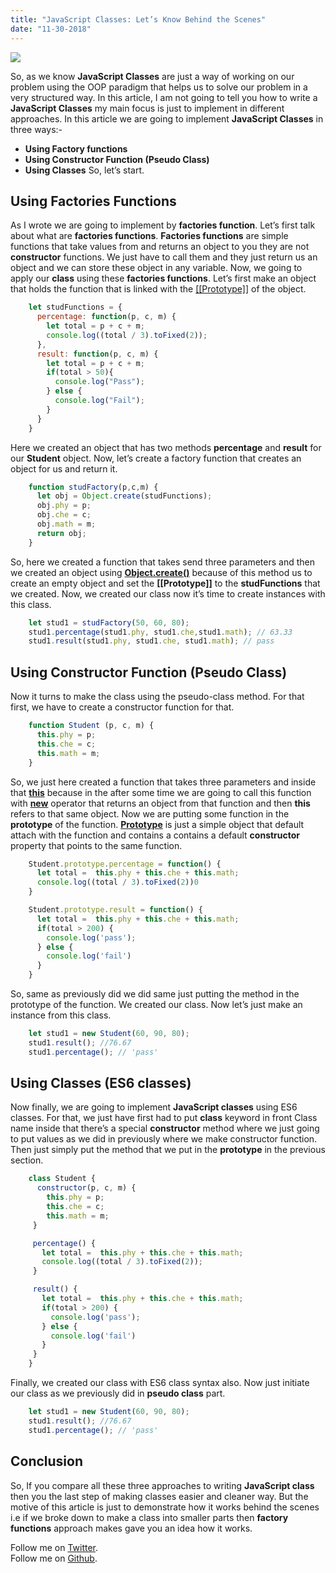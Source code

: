 ```yaml
---
title: "JavaScript Classes: Let’s Know Behind the Scenes"
date: "11-30-2018"
---
```


![](https://cdn-images-1.medium.com/max/800/1*H-pLl9S63QJl49ad8Fa-tg.jpeg)

So, as we know **JavaScript Classes** are just a way of working on our problem using the OOP paradigm that helps us to solve our problem in a very structured way. In this article, I am not going to tell you how to write a **JavaScript Classes** my main focus is just to implement in different approaches.
In this article we are going to implement **JavaScript Classes** in three ways:-
- **Using Factory functions**
- **Using Constructor Function (Pseudo Class)**
- **Using Classes**
So, let’s start.

## Using Factories Functions

As I wrote we are going to implement by **factories function**. Let’s first talk about what are **factories functions**.
**Factories functions** are simple functions that take values from and returns an object to you they are not **constructor** functions. We just have to call them and they just return us an object and we can store these object in any variable.
Now, we going to apply our **class** using these **factories functions**.
Let’s first make an object that holds the function that is linked with the [[[Prototype]]](https://developer.mozilla.org/en-US/docs/Web/JavaScript/Reference/Global_Objects/Object/proto) of the object.

```js
    let studFunctions = {
      percentage: function(p, c, m) {
        let total = p + c + m;
        console.log((total / 3).toFixed(2));
      },
      result: function(p, c, m) {
        let total = p + c + m;
        if(total > 50){
          console.log("Pass");
        } else {
          console.log("Fail");
        } 
      }
    }
```

Here we created an object that has two methods **percentage** and **result** for our **Student** object.
Now, let’s create a factory function that creates an object for us and return it.

```js
    function studFactory(p,c,m) {
      let obj = Object.create(studFunctions);
      obj.phy = p;
      obj.che = c;
      obj.math = m;
      return obj;
    }
```

So, here we created a function that takes send three parameters and then we created an object using **[Object.create()](https://developer.mozilla.org/en/docs/Web/JavaScript/Reference/Global_Objects/Object/create)** because of this method us to create an empty object and set the **[[Prototype]]** to the **studFunctions** that we created. Now, we created our class now it’s time to create instances with this class.

```js
    let stud1 = studFactory(50, 60, 80);
    stud1.percentage(stud1.phy, stud1.che,stud1.math); // 63.33
    stud1.result(stud1.phy, stud1.che, stud1.math); // pass
```

## Using Constructor Function (Pseudo Class)

Now it turns to make the class using the pseudo-class method. For that first, we have to create a constructor function for that.

```js
    function Student (p, c, m) {
      this.phy = p;
      this.che = c;
      this.math = m;
    }
```

So, we just here created a function that takes three parameters and inside that **[this](https://developer.mozilla.org/en/docs/Web/JavaScript/Reference/Operators/this)** because in the after some time we are going to call this function with **[new](https://developer.mozilla.org/en/docs/Web/JavaScript/Reference/Operators/new)** operator that returns an object from that function and then **this** refers to that same object.
Now we are putting some function in the **prototype** of the function. **[Prototype](https://developer.mozilla.org/en/docs/Web/JavaScript/Reference/Global_Objects/Object/prototype)** is just a simple object that default attach with the function and contains a contains a default **constructor** property that points to the same function.

```js
    Student.prototype.percentage = function() {
      let total =  this.phy + this.che + this.math;
      console.log((total / 3).toFixed(2))0
    }

    Student.prototype.result = function() {
      let total =  this.phy + this.che + this.math;
      if(total > 200) {
        console.log('pass');
      } else {
        console.log('fail')
      }
    }
```

So, same as previously did we did same just putting the method in the prototype of the function.
We created our class. Now let’s just make an instance from this class.

```js
    let stud1 = new Student(60, 90, 80);
    stud1.result(); //76.67
    stud1.percentage(); // 'pass'
```

## Using Classes (ES6 classes)

Now finally, we are going to implement **JavaScript classes** using ES6 classes.
For that, we just have first had to put **class** keyword in front Class name inside that there’s a special **constructor** method where we just going to put values as we did in previously where we make constructor function. Then just simply put the method that we put in the **prototype** in the previous section.

```js
    class Student {
      constructor(p, c, m) {
        this.phy = p;
        this.che = c;
        this.math = m;
     }

     percentage() {
       let total =  this.phy + this.che + this.math;
       console.log((total / 3).toFixed(2));
     }

     result() {
       let total =  this.phy + this.che + this.math;
       if(total > 200) {
         console.log('pass');
       } else {
         console.log('fail')
       }
     }
    }
```

Finally, we created our class with ES6 class syntax also. Now just initiate our class as we previously did in **pseudo class** part.

```js
    let stud1 = new Student(60, 90, 80);
    stud1.result(); //76.67
    stud1.percentage(); // 'pass'
```

## **Conclusion**

So, If you compare all these three approaches to writing **JavaScript class** then you the last step of making classes easier and cleaner way. But the motive of this article is just to demonstrate how it works behind the scenes i.e if we broke down to make a class into smaller parts then **factory functions** approach makes gave you an idea how it works.

Follow me on [Twitter](https://twitter.com/am_pra_veen).<br/>
Follow me on [Github](https://github.com/praveen-me).
